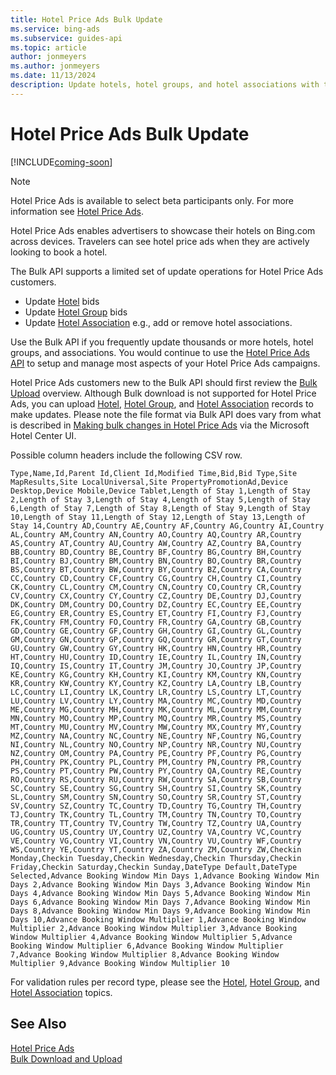 ```yaml
---
title: Hotel Price Ads Bulk Update
ms.service: bing-ads
ms.subservice: guides-api
ms.topic: article
author: jonmeyers
ms.author: jonmeyers
ms.date: 11/13/2024
description: Update hotels, hotel groups, and hotel associations with the Bulk API.
---
```

# Hotel Price Ads Bulk Update

[!INCLUDE[coming-soon](../../hotel-ads/includes/property-center-coming-soon.md)]

> [!NOTE]
> Hotel Price Ads is available to select beta participants only. For more information see [Hotel Price Ads](/advertising/hotel-ads/index). 

Hotel Price Ads enables advertisers to showcase their hotels on Bing.com across devices. Travelers can see hotel price ads when they are actively looking to book a hotel.

The Bulk API supports a limited set of update operations for Hotel Price Ads customers. 
- Update [Hotel](hotel.md) bids
- Update [Hotel Group](hotel-group.md) bids
- Update [Hotel Association](hotel-association.md) e.g., add or remove hotel associations. 

Use the Bulk API if you frequently update thousands or more hotels, hotel groups, and associations. You would continue to use the [Hotel Price Ads API](/advertising/hotel-ads/index) to setup and manage most aspects of your Hotel Price Ads campaigns. 

Hotel Price Ads customers new to the Bulk API should first review the [Bulk Upload](bulk-download-upload.md#bulkupload) overview. Although Bulk download is not supported for Hotel Price Ads, you can upload [Hotel](hotel.md), [Hotel Group](hotel-group.md), and [Hotel Association](hotel-association.md) records to make updates. Please note the file format via Bulk API does vary from what is described in [Making bulk changes in Hotel Price Ads](https://help.ads.microsoft.com/#apex/3/en/56882/1) via the Microsoft Hotel Center UI.

Possible column headers include the following CSV row. 

```csv
Type,Name,Id,Parent Id,Client Id,Modified Time,Bid,Bid Type,Site MapResults,Site LocalUniversal,Site PropertyPromotionAd,Device Desktop,Device Mobile,Device Tablet,Length of Stay 1,Length of Stay 2,Length of Stay 3,Length of Stay 4,Length of Stay 5,Length of Stay 6,Length of Stay 7,Length of Stay 8,Length of Stay 9,Length of Stay 10,Length of Stay 11,Length of Stay 12,Length of Stay 13,Length of Stay 14,Country AD,Country AE,Country AF,Country AG,Country AI,Country AL,Country AM,Country AN,Country AO,Country AQ,Country AR,Country AS,Country AT,Country AU,Country AW,Country AZ,Country BA,Country BB,Country BD,Country BE,Country BF,Country BG,Country BH,Country BI,Country BJ,Country BM,Country BN,Country BO,Country BR,Country BS,Country BT,Country BW,Country BY,Country BZ,Country CA,Country CC,Country CD,Country CF,Country CG,Country CH,Country CI,Country CK,Country CL,Country CM,Country CN,Country CO,Country CR,Country CV,Country CX,Country CY,Country CZ,Country DE,Country DJ,Country DK,Country DM,Country DO,Country DZ,Country EC,Country EE,Country EG,Country ER,Country ES,Country ET,Country FI,Country FJ,Country FK,Country FM,Country FO,Country FR,Country GA,Country GB,Country GD,Country GE,Country GF,Country GH,Country GI,Country GL,Country GM,Country GN,Country GP,Country GQ,Country GR,Country GT,Country GU,Country GW,Country GY,Country HK,Country HN,Country HR,Country HT,Country HU,Country ID,Country IE,Country IL,Country IN,Country IQ,Country IS,Country IT,Country JM,Country JO,Country JP,Country KE,Country KG,Country KH,Country KI,Country KM,Country KN,Country KR,Country KW,Country KY,Country KZ,Country LA,Country LB,Country LC,Country LI,Country LK,Country LR,Country LS,Country LT,Country LU,Country LV,Country LY,Country MA,Country MC,Country MD,Country ME,Country MG,Country MH,Country MK,Country ML,Country MM,Country MN,Country MO,Country MP,Country MQ,Country MR,Country MS,Country MT,Country MU,Country MV,Country MW,Country MX,Country MY,Country MZ,Country NA,Country NC,Country NE,Country NF,Country NG,Country NI,Country NL,Country NO,Country NP,Country NR,Country NU,Country NZ,Country OM,Country PA,Country PE,Country PF,Country PG,Country PH,Country PK,Country PL,Country PM,Country PN,Country PR,Country PS,Country PT,Country PW,Country PY,Country QA,Country RE,Country RO,Country RS,Country RU,Country RW,Country SA,Country SB,Country SC,Country SE,Country SG,Country SH,Country SI,Country SK,Country SL,Country SM,Country SN,Country SO,Country SR,Country ST,Country SV,Country SZ,Country TC,Country TD,Country TG,Country TH,Country TJ,Country TK,Country TL,Country TM,Country TN,Country TO,Country TR,Country TT,Country TV,Country TW,Country TZ,Country UA,Country UG,Country US,Country UY,Country UZ,Country VA,Country VC,Country VE,Country VG,Country VI,Country VN,Country VU,Country WF,Country WS,Country YE,Country YT,Country ZA,Country ZM,Country ZW,Checkin Monday,Checkin Tuesday,Checkin Wednesday,Checkin Thursday,Checkin Friday,Checkin Saturday,Checkin Sunday,DateType Default,DateType Selected,Advance Booking Window Min Days 1,Advance Booking Window Min Days 2,Advance Booking Window Min Days 3,Advance Booking Window Min Days 4,Advance Booking Window Min Days 5,Advance Booking Window Min Days 6,Advance Booking Window Min Days 7,Advance Booking Window Min Days 8,Advance Booking Window Min Days 9,Advance Booking Window Min Days 10,Advance Booking Window Multiplier 1,Advance Booking Window Multiplier 2,Advance Booking Window Multiplier 3,Advance Booking Window Multiplier 4,Advance Booking Window Multiplier 5,Advance Booking Window Multiplier 6,Advance Booking Window Multiplier 7,Advance Booking Window Multiplier 8,Advance Booking Window Multiplier 9,Advance Booking Window Multiplier 10
```

For validation rules per record type, please see the [Hotel](hotel.md), [Hotel Group](hotel-group.md), and [Hotel Association](hotel-association.md) topics. 

## See Also
[Hotel Price Ads](/advertising/hotel-ads/index)  
[Bulk Download and Upload](bulk-download-upload.md)  
